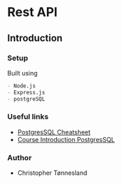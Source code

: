 # Rest API

## Introduction

### Setup

Built using

```md
- Node.js
- Express.js
- postgreSQL
```

### Useful links

- [PostgresSQL Cheatsheet](https://gist.github.com/arnabsen1729/2cd1cfe518de623c21ae6619b38267d6)
- [Course Introduction PostgresSQL](https://hasura.io/learn/database/postgresql/introduction/)

### Author

- Christopher Tønnesland


